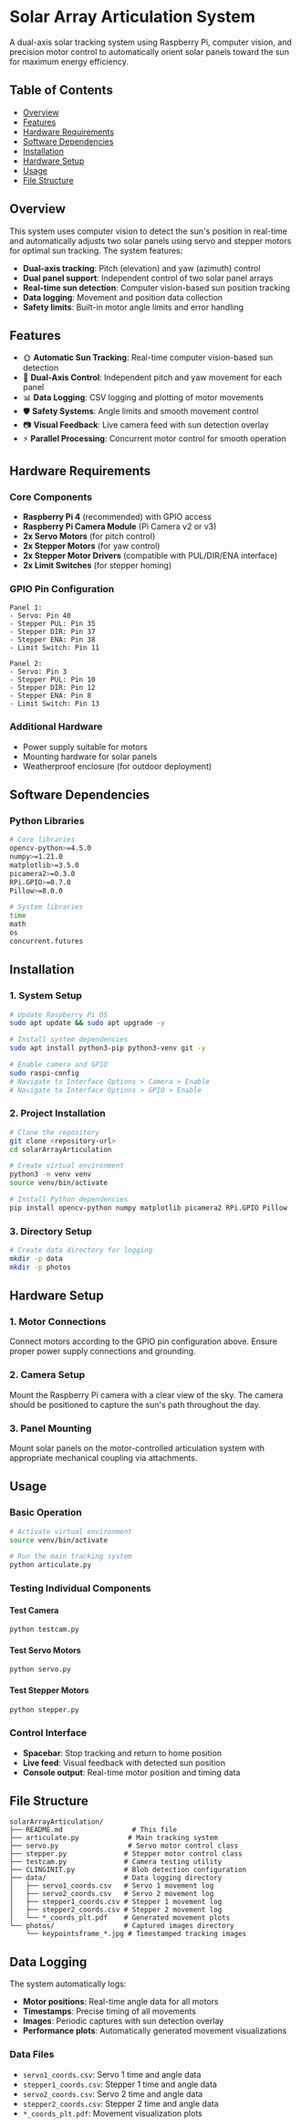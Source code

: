 # Solar Array Articulation System

A dual-axis solar tracking system using Raspberry Pi, computer vision, and precision motor control to automatically orient solar panels toward the sun for maximum energy efficiency.

## Table of Contents
- [Overview](#overview)
- [Features](#features)
- [Hardware Requirements](#hardware-requirements)
- [Software Dependencies](#software-dependencies)
- [Installation](#installation)
- [Hardware Setup](#hardware-setup)
- [Usage](#usage)
- [File Structure](#file-structure)


## Overview

This system uses computer vision to detect the sun's position in real-time and automatically adjusts two solar panels using servo and stepper motors for optimal sun tracking. The system features:

- **Dual-axis tracking**: Pitch (elevation) and yaw (azimuth) control
- **Dual panel support**: Independent control of two solar panel arrays
- **Real-time sun detection**: Computer vision-based sun position tracking
- **Data logging**: Movement and position data collection
- **Safety limits**: Built-in motor angle limits and error handling

## Features

- 🌞 **Automatic Sun Tracking**: Real-time computer vision-based sun detection
- 🔄 **Dual-Axis Control**: Independent pitch and yaw movement for each panel
- 📊 **Data Logging**: CSV logging and plotting of motor movements
- 🛡️ **Safety Systems**: Angle limits and smooth movement control
- 📷 **Visual Feedback**: Live camera feed with sun detection overlay
- ⚡ **Parallel Processing**: Concurrent motor control for smooth operation

## Hardware Requirements

### Core Components
- **Raspberry Pi 4** (recommended) with GPIO access
- **Raspberry Pi Camera Module** (Pi Camera v2 or v3)
- **2x Servo Motors** (for pitch control)
- **2x Stepper Motors** (for yaw control)
- **2x Stepper Motor Drivers** (compatible with PUL/DIR/ENA interface)
- **2x Limit Switches** (for stepper homing)

### GPIO Pin Configuration
```
Panel 1:
- Servo: Pin 40
- Stepper PUL: Pin 35
- Stepper DIR: Pin 37
- Stepper ENA: Pin 38
- Limit Switch: Pin 11

Panel 2:
- Servo: Pin 3
- Stepper PUL: Pin 10
- Stepper DIR: Pin 12
- Stepper ENA: Pin 8
- Limit Switch: Pin 13
```

### Additional Hardware
- Power supply suitable for motors
- Mounting hardware for solar panels
- Weatherproof enclosure (for outdoor deployment)

## Software Dependencies

### Python Libraries
```bash
# Core libraries
opencv-python>=4.5.0
numpy>=1.21.0
matplotlib>=3.5.0
picamera2>=0.3.0
RPi.GPIO>=0.7.0
Pillow>=8.0.0

# System libraries
time
math
os
concurrent.futures
```

## Installation

### 1. System Setup
```bash
# Update Raspberry Pi OS
sudo apt update && sudo apt upgrade -y

# Install system dependencies
sudo apt install python3-pip python3-venv git -y

# Enable camera and GPIO
sudo raspi-config
# Navigate to Interface Options > Camera > Enable
# Navigate to Interface Options > GPIO > Enable
```

### 2. Project Installation
```bash
# Clone the repository
git clone <repository-url>
cd solarArrayArticulation

# Create virtual environment
python3 -m venv venv
source venv/bin/activate

# Install Python dependencies
pip install opencv-python numpy matplotlib picamera2 RPi.GPIO Pillow
```

### 3. Directory Setup
```bash
# Create data directory for logging
mkdir -p data
mkdir -p photos
```

## Hardware Setup

### 1. Motor Connections
Connect motors according to the GPIO pin configuration above. Ensure proper power supply connections and grounding.

### 2. Camera Setup
Mount the Raspberry Pi camera with a clear view of the sky. The camera should be positioned to capture the sun's path throughout the day.

### 3. Panel Mounting
Mount solar panels on the motor-controlled articulation system with appropriate mechanical coupling via attachments.

## Usage

### Basic Operation
```bash
# Activate virtual environment
source venv/bin/activate

# Run the main tracking system
python articulate.py
```

### Testing Individual Components

#### Test Camera
```bash
python testcam.py
```

#### Test Servo Motors
```bash
python servo.py
```

#### Test Stepper Motors
```bash
python stepper.py
```

### Control Interface
- **Spacebar**: Stop tracking and return to home position
- **Live feed**: Visual feedback with detected sun position
- **Console output**: Real-time motor position and timing data

## File Structure

```
solarArrayArticulation/
├── README.md                 # This file
├── articulate.py            # Main tracking system
├── servo.py                 # Servo motor control class
├── stepper.py              # Stepper motor control class
├── testcam.py              # Camera testing utility
├── CLINGINIT.py            # Blob detection configuration
├── data/                   # Data logging directory
│   ├── servo1_coords.csv   # Servo 1 movement log
│   ├── servo2_coords.csv   # Servo 2 movement log
│   ├── stepper1_coords.csv # Stepper 1 movement log
│   ├── stepper2_coords.csv # Stepper 2 movement log
│   └── *_coords_plt.pdf    # Generated movement plots
└── photos/                 # Captured images directory
    └── keypointsframe_*.jpg # Timestamped tracking images
```


## Data Logging

The system automatically logs:
- **Motor positions**: Real-time angle data for all motors
- **Timestamps**: Precise timing of all movements
- **Images**: Periodic captures with sun detection overlay
- **Performance plots**: Automatically generated movement visualizations

### Data Files
- `servo1_coords.csv`: Servo 1 time and angle data
- `stepper1_coords.csv`: Stepper 1 time and angle data
- `servo2_coords.csv`: Servo 2 time and angle data
- `stepper2_coords.csv`: Stepper 2 time and angle data
- `*_coords_plt.pdf`: Movement visualization plots

